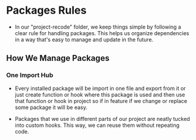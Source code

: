 # Packages Rules

- In our "project-recode" folder, we keep things simple by following a clear rule for handling packages. This helps us organize dependencies in a way that's easy to manage and update in the future.

## How We Manage Packages

### One Import Hub

- Every installed package will be import in one file and export from it or just create function or hook where this package is used and then use that function or hook in project so if in feature if we change or replace some package it will be easy.

- Packages that we use in different parts of our project are neatly tucked into custom hooks. This way, we can reuse them without repeating code.
